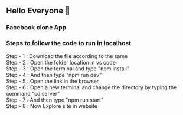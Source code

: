 ## Hello Everyone  👋
<h3>Facebook clone App</h3>

### Steps to follow the code to run in localhost

Step - 1 : Download the file according to the same <br/>
Step - 2 : Open the folder location in vs code <br/>
Step - 3 : Open the terminal and type "npm install" <br/>
Step - 4 : And then type "npm run dev" <br/>
Step - 5 : Open the link in the browser <br/>
Step - 6 : Open a new terminal and change the directory by typing the command "cd server" <br/>
Step - 7 : And then type "npm run start" <br/>
Step - 8 : Now Explore site in website <br/>
